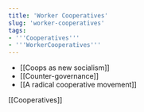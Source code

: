 ```yaml
---
title: 'Worker Cooperatives'
slug: 'worker-cooperatives'
tags:
- '''Cooperatives'''
- '''WorkerCooperatives'''
---
```


- [[Coops as new socialism]]
- [[Counter-governance]]
- [[A radical cooperative movement]]


[[Cooperatives]]